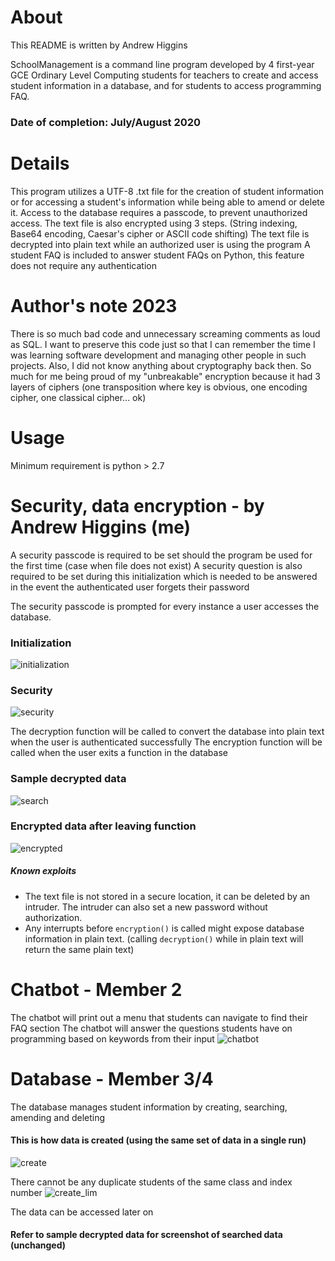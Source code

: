 # About 
This README is written by Andrew Higgins

SchoolManagement is a command line program developed by 4 first-year GCE Ordinary Level Computing students for teachers to create and access student information in a database, and for students to access programming FAQ.

### Date of completion: July/August 2020

# Details
This program utilizes a UTF-8 .txt file for the creation of student information or for accessing a student's information while being able to amend or delete it.
Access to the database requires a passcode, to prevent unauthorized access.
The text file is also encrypted using 3 steps. (String indexing, Base64 encoding, Caesar's cipher or ASCII code shifting)
The text file is decrypted into plain text while an authorized user is using the program
A student FAQ is included to answer student FAQs on Python, this feature does not require any authentication

# Author's note 2023
There is so much bad code and unnecessary screaming comments as loud as SQL. I want to preserve this code just so that I can remember the time I was learning software development and managing other people in such projects.
Also, I did not know anything about cryptography back then. So much for me being proud of my "unbreakable" encryption because it had 3 layers of ciphers (one transposition where key is obvious, one encoding cipher, one classical cipher... ok)

# Usage
Minimum requirement is python > 2.7

# Security, data encryption - by Andrew Higgins (me)
A security passcode is required to be set should the program be used for the first time (case when file does not exist)
A security question is also required to be set during this initialization which is needed to be answered in the event the authenticated user forgets their password

The security passcode is prompted for every instance a user accesses the database.

### Initialization
![initialization](https://user-images.githubusercontent.com/60218942/125153382-d8da0980-e185-11eb-9199-d90af05d03b4.PNG)

### Security
![security](https://user-images.githubusercontent.com/60218942/125153391-e7282580-e185-11eb-8734-237a17941163.PNG)


The decryption function will be called to convert the database into plain text when the user is authenticated successfully
The encryption function will be called when the user exits a function in the database 
### Sample decrypted data 
![search](https://user-images.githubusercontent.com/60218942/125153288-45a0d400-e185-11eb-8f50-9f8cb647858f.PNG)

### Encrypted data after leaving function 
![encrypted](https://user-images.githubusercontent.com/60218942/125153353-ae884c00-e185-11eb-813f-8fa23aade92b.PNG)

##### Known exploits
- The text file is not stored in a secure location, it can be deleted by an intruder. The intruder can also set a new password without authorization.
- Any interrupts before ```encryption()``` is called might expose database information in plain text. (calling ```decryption()``` while in plain text will return the same plain text)

# Chatbot - Member 2
The chatbot will print out a menu that students can navigate to find their FAQ section 
The chatbot will answer the questions students have on programming based on keywords from their input
![chatbot](https://user-images.githubusercontent.com/60218942/125153978-1345a580-e18a-11eb-88ea-0fd67797416f.PNG)

# Database - Member 3/4
The database manages student information by creating, searching, amending and deleting

#### This is how data is created (using the same set of data in a single run)
![create](https://user-images.githubusercontent.com/60218942/125154055-9830bf00-e18a-11eb-82d6-bd0d6d250c0c.PNG)

There cannot be any duplicate students of the same class and index number
![create_lim](https://user-images.githubusercontent.com/60218942/125154096-e80f8600-e18a-11eb-9908-82672913a2f7.PNG)

The data can be accessed later on 
#### Refer to sample decrypted data for screenshot of searched data (unchanged)

